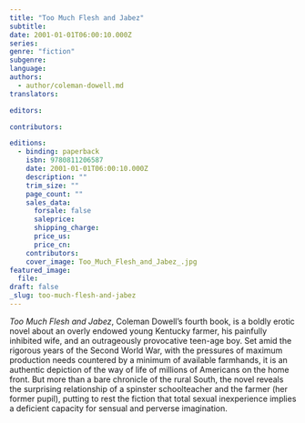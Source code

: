 ```yaml
---
title: "Too Much Flesh and Jabez"
subtitle:
date: 2001-01-01T06:00:10.000Z
series:
genre: "fiction"
subgenre:
language:
authors:
  - author/coleman-dowell.md
translators:

editors:

contributors:

editions:
  - binding: paperback
    isbn: 9780811206587
    date: 2001-01-01T06:00:10.000Z
    description: ""
    trim_size: ""
    page_count: ""
    sales_data:
      forsale: false
      saleprice:
      shipping_charge:
      price_us:
      price_cn:
    contributors:
    cover_image: Too_Much_Flesh_and_Jabez_.jpg
featured_image:
  file:
draft: false
_slug: too-much-flesh-and-jabez
---
```


_Too Much Flesh and Jabez_, Coleman Dowell’s fourth book, is a boldly erotic novel about an overly endowed young Kentucky farmer, his painfully inhibited wife, and an outrageously provocative teen-age boy. Set amid the rigorous years of the Second World War, with the pressures of maximum production needs countered by a minimum of available farmhands, it is an authentic depiction of the way of life of millions of Americans on the home front. But more than a bare chronicle of the rural South, the novel reveals the surprising relationship of a spinster schoolteacher and the farmer (her former pupil), putting to rest the fiction that total sexual inexperience implies a deficient capacity for sensual and perverse imagination.

